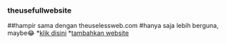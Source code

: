 ### theusefullwebsite
##hampir sama dengan theuselessweb.com
#hanya saja lebih berguna, maybe😂
*[klik disini](https://faiz-x-it.github.io/theusefullwebsite/)
*[tambahkan website](https://docs.google.com/forms/d/e/1FAIpQLSfEAcoIcqauuQjMWZoJ7SJgAWfbJCwiXCY6Nk78YnefwCVW_w/viewform?usp=sf_link)
